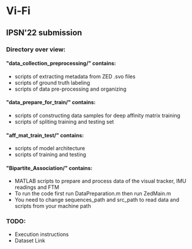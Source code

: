 # Vi-Fi
## IPSN'22 submission

### Directory over view:

#### "data_collection_preprocessing/" contains:
  * scripts of extracting metadata from ZED .svo files
  * scripts of ground truth labeling
  * scripts of data pre-processing and organizing
  
  
#### "data_prepare_for_train/" contains:
  * scripts of constructing data samples for deep affinity matrix training
  * scripts of spliting training and testing set

#### "aff_mat_train_test/" contains:
  * scripts of model architecture
  * scripts of training and testing

#### "Bipartite_Association/" contains:
 * MATLAB scripts to prepare and process data of the visual tracker, IMU readings and FTM
 * To run the code first run DataPreparation.m then run ZedMain.m
 * You need to change sequences_path and src_path to read data and scripts from your machine path

### TODO:
  * Execution instructions
  * Dataset Link
